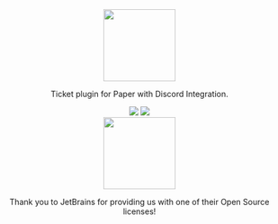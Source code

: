 <div align=center>
    <img src="https://broccol.ai/PureTicketsLogo.svg" width="128">
    <br />
    <p>Ticket plugin for Paper with Discord Integration.</p>
    <img src="https://img.shields.io/discord/656662012364849183?style=for-the-badge" />
    <span> </span>
    <img src="https://img.shields.io/github/actions/workflow/status/broccolai/tickets/gradle.yml?style=for-the-badge" />
    <br />
    <img src="https://user-images.githubusercontent.com/28634904/122402352-4e7efb00-cf75-11eb-818d-8309772fe45d.png" width="128" />
    <p>Thank you to JetBrains for providing us with one of their Open Source licenses!</p>
</div>

